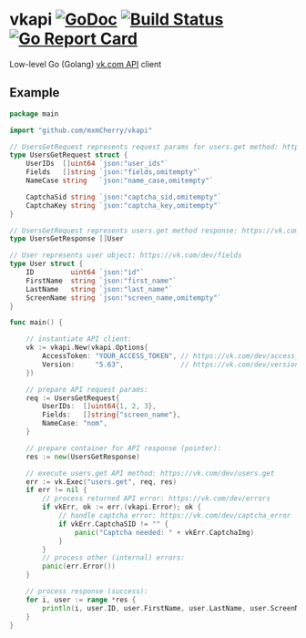 # vkapi [![GoDoc](https://godoc.org/github.com/mxmCherry/vkapi?status.svg)](https://godoc.org/github.com/mxmCherry/vkapi) [![Build Status](https://travis-ci.org/mxmCherry/vkapi.svg?branch=master)](https://travis-ci.org/mxmCherry/vkapi) [![Go Report Card](https://goreportcard.com/badge/github.com/mxmCherry/vkapi)](https://goreportcard.com/report/github.com/mxmCherry/vkapi)

Low-level Go (Golang) [vk.com API](https://vk.com/dev) client


## Example

```go
package main

import "github.com/mxmCherry/vkapi"

// UsersGetRequest represents request params for users.get method: https://vk.com/dev/users.get
type UsersGetRequest struct {
	UserIDs  []uint64 `json:"user_ids"`
	Fields   []string `json:"fields,omitempty"`
	NameCase string   `json:"name_case,omitempty"`

	CaptchaSid string `json:"captcha_sid,omitempty"`
	CaptchaKey string `json:"captcha_key,omitempty"`
}

// UsersGetRequest represents users.get method response: https://vk.com/dev/users.get
type UsersGetResponse []User

// User represents user object: https://vk.com/dev/fields
type User struct {
	ID         uint64 `json:"id"`
	FirstName  string `json:"first_name"`
	LastName   string `json:"last_name"`
	ScreenName string `json:"screen_name,omitempty"`
}

func main() {

	// instantiate API client:
	vk := vkapi.New(vkapi.Options{
		AccessToken: "YOUR_ACCESS_TOKEN", // https://vk.com/dev/access_token
		Version:     "5.63",              // https://vk.com/dev/versions
	})

	// prepare API request params:
	req := UsersGetRequest{
		UserIDs:  []uint64{1, 2, 3},
		Fields:   []string{"screen_name"},
		NameCase: "nom",
	}

	// prepare container for API response (pointer):
	res := new(UsersGetResponse)

	// execute users.get API method: https://vk.com/dev/users.get
	err := vk.Exec("users.get", req, res)
	if err != nil {
		// process returned API error: https://vk.com/dev/errors
		if vkErr, ok := err.(vkapi.Error); ok {
			// handle captcha error: https://vk.com/dev/captcha_error
			if vkErr.CaptchaSID != "" {
				panic("Captcha needed: " + vkErr.CaptchaImg)
			}
		}
		// process other (internal) errors:
		panic(err.Error())
	}

	// process response (success):
	for i, user := range *res {
		println(i, user.ID, user.FirstName, user.LastName, user.ScreenName)
	}
}
```
